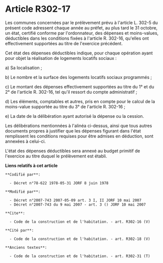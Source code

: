 # Article R302-17

Les communes concernées par le prélèvement prévu à l'article L. 302-5 du présent code adressent chaque année au préfet, au
plus tard le 31 octobre, un état, certifié conforme par l'ordonnateur, des dépenses et moins-values, déductibles dans les
conditions fixées à l'article R. 302-16, qu'elles ont effectivement supportées au titre de l'exercice précédent. 

Cet état des dépenses déductibles indique, pour chaque opération ayant pour objet la réalisation de logements locatifs
sociaux : 

a) Sa localisation ; 

b) Le nombre et la surface des logements locatifs sociaux programmés ; 

c) Le montant des dépenses effectivement supportées au titre du 1° et du 2° de l'article R. 302-16, tel qu'il ressort du
compte administratif ; 

d) Les éléments, comptables et autres, pris en compte pour le calcul de la moins-value supportée au titre du 3° de l'article
R. 302-16 ; 

e) La date de la délibération ayant autorisé la dépense ou la cession. 

Les délibérations mentionnées à l'alinéa ci-dessus, ainsi que tous autres documents propres à justifier que les dépenses
figurant dans l'état remplissent les conditions requises pour être admises en déduction, sont annexées à celui-ci. 

L'état des dépenses déductibles sera annexé au budget primitif de l'exercice au titre duquel le prélèvement est établi.

**Liens relatifs à cet article**

	**Codifié par**:

	  - Décret n°78-622 1978-05-31 JORF 8 juin 1978

	**Modifié par**:

	  - Décret n°2007-743 2007-05-09 art. 3 I, II JORF 10 mai 2007
	  - Décret n°2007-743 du 9 mai 2007 - art. 3 () JORF 10 mai 2007

	**Cite**:

	  - Code de la construction et de l'habitation. - art. R302-16 (V)

	**Cité par**:

	  - Code de la construction et de l'habitation. - art. R302-18 (V)

	**Anciens textes**:

	  - Code de la construction et de l'habitation. - art. R302-31 (T)
